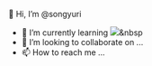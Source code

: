 👋 Hi, I’m @songyuri
- 🌱 I’m currently learning
<img src="https://img.shields.io/badge/C-#A8B9CC?style=flat-square&logo=simpleiconsC&logoColor=white"/></a>&nbsp 
- 💞️ I’m looking to collaborate on ...
- 📫 How to reach me ...

<!---
songyuri/songyuri is a ✨ special ✨ repository because its `README.md` (this file) appears on your GitHub profile.
You can click the Preview link to take a look at your changes.
--->
